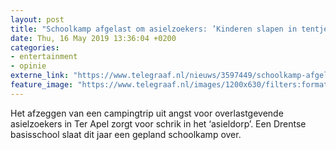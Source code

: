 ```yaml
---
layout: post
title: "Schoolkamp afgelast om asielzoekers: ’Kinderen slapen in tentjes’"
date: Thu, 16 May 2019 13:36:04 +0200
categories: 
- entertainment 
- opinie 
externe_link: "https://www.telegraaf.nl/nieuws/3597449/schoolkamp-afgelast-om-asielzoekers-kinderen-slapen-in-tentjes"
feature_image: "https://www.telegraaf.nl/images/1200x630/filters:format(jpeg):quality(80)/cdn-kiosk-api.telegraaf.nl/d538ee0e-77ce-11e9-8a65-0217670beecd.jpg"
---
```


<p class="intro">Het afzeggen van een campingtrip uit angst voor overlastgevende asielzoekers in Ter Apel zorgt voor schrik in het ‘asieldorp’. Een Drentse basisschool slaat dit jaar een gepland schoolkamp over.</p>
